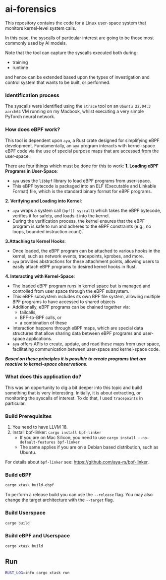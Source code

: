 # ai-forensics

This repository contains the code for a Linux user-space system that monitors kernel-level system calls.

In this case, the syscalls of particular interest are going to be those most commonly used by AI models.

Note that the tool can capture the syscalls executed both during:
- training
- runtime 

and hence can be extended based upon the types of investigation and control system that wants to be built, or performed.

### Identification process

The syscalls were identified using the `strace` tool on an `Ubuntu 22.04.3 aarch64` VM running on my Macbook,
whilst executing a very simple PyTorch neural network.

### How does eBPF work?

This tool is dependent upon `aya`, a Rust crate designed for simplifying eBPF development.
Fundamentally, an `aya` program interacts with kernel-space eBPF code via the use of special purpose maps that are accessed from the user-space.

There are four things which must be done for this to work:
**1. Loading eBPF Programs in User-Space**:
   - `aya` uses the `libbpf` library to load eBPF programs from user-space.
   - This eBPF bytecode is packaged into an ELF (Executable and Linkable Format) file, which is the standard binary format for eBPF programs.

**2. Verifying and Loading into Kernel**:
   - `aya` wraps a system call (`bpf() syscall`) which takes the eBPF bytecode, verifies it for safety, and loads it into the kernel.
   - During the verification process, the kernel ensures that the eBPF program is safe to run and adheres to the eBPF constraints (e.g., no loops, bounded instruction count).
   
**3.Attaching to Kernel Hooks**:
- Once loaded, the eBPF program can be attached to various hooks in the kernel, such as network events, tracepoints, kprobes, and more.
- `aya` provides abstractions for these attachment points, allowing users to easily attach eBPF programs to desired kernel hooks in Rust.

**4. Interacting with Kernel-Space**:
- The loaded eBPF program runs in kernel space but is managed and controlled from user space through the eBPF subsystem.
- This eBPF subsystem includes its own BPF file system, allowing multiple BPF programs to have accessed to shared objects
- Additionally, eBPF programs can be chained together via:
  - tailcalls,
  - BPF-to-BPF calls, or
  - a combination of these
- Interaction happens through eBPF maps, which are special data structures that allow sharing data between eBPF programs and user-space applications.
- `aya` offers APIs to create, update, and read these maps from user space, facilitating communication between user-space and kernel-space code.

***Based on these principles it is possible to create programs that are reactive to kernel-space observations.***

### What does this application do?

This was an opportunity to dig a bit deeper into this topic and build something that is very interesting.
Initially, it is about extracting, or monitoring the syscalls of interest.
To do that, I used `tracepoints` in particular.

### Build Prerequisites

1. You need to have LLVM 18.
2. Install bpf-linker: `cargo install bpf-linker`
   - If you are on Mac Silicon, you need to use `cargo install --no-default-features bpf-linker`
   - The same applies if you are on a Debian based distribution, such as Ubuntu.

For details about `bpf-linker` see: https://github.com/aya-rs/bpf-linker.



### Build eBPF

```bash
cargo xtask build-ebpf
```

To perform a release build you can use the `--release` flag.
You may also change the target architecture with the `--target` flag.

### Build Userspace

```bash
cargo build
```

### Build eBPF and Userspace

```bash
cargo xtask build
```

## Run

```bash
RUST_LOG=info cargo xtask run
```
